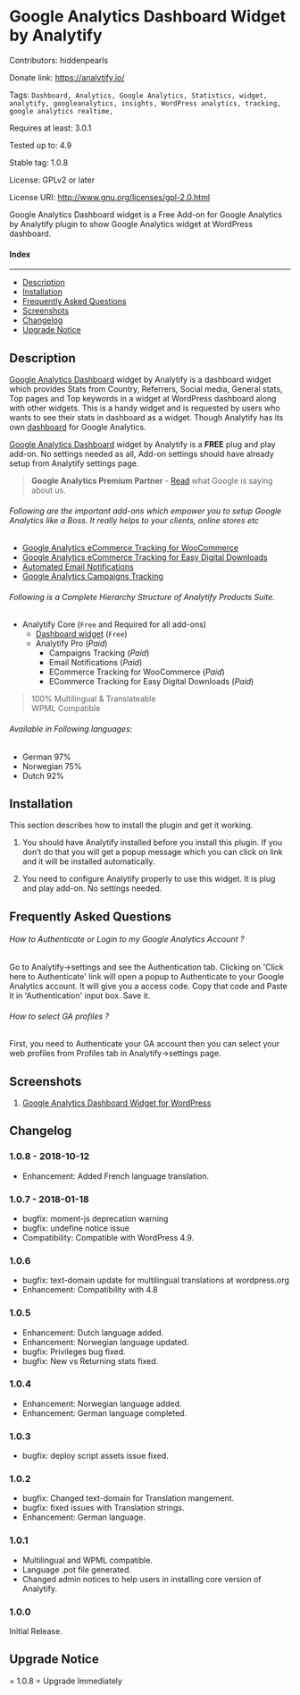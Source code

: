 # Google Analytics Dashboard Widget by Analytify
Contributors: hiddenpearls

Donate link: https://analytify.io/

Tags: `Dashboard, Analytics, Google Analytics, Statistics, widget, analytify, googleanalytics, insights, WordPress analytics, tracking, google analytics realtime,`

Requires at least: 3.0.1

Tested up to: 4.9

Stable tag: 1.0.8

License: GPLv2 or later

License URI: http://www.gnu.org/licenses/gpl-2.0.html

Google Analytics Dashboard widget is a Free Add-on for Google Analytics by Analytify plugin to show Google Analytics widget at WordPress dashboard.

#### Index
------
- [Description](#description)
- [Installation](#installation)
- [Frequently Asked Questions](#frequently-asked-questions)
- [Screenshots](#screenshots)
- [Changelog](#changelog)
- [Upgrade Notice](#upgrade-notice)
## Description

[Google Analytics Dashboard](http://analytify.io/details) widget by Analytify is a dashboard widget which provides Stats from Country, Referrers, Social media, General stats, Top pages and Top keywords in a widget at WordPress dashboard along with other widgets. This is a handy widget and is requested by users who wants to see their stats in dashboard as a widget. Though Analytify has its own [dashboard](http://analytify.io/details) for Google Analytics.

[Google Analytics Dashboard](http://analytify.io/details) widget by Analytify is a **FREE**  plug and play add-on. No settings needed as all, Add-on settings should have already setup from Analytify settings page.


>**Google Analytics Premium Partner** - [Read](https://www.google.com/analytics/partners/company/5179388639313920/gadp/5629499534213120/app/5707702298738688/listing/5639274879778816) what Google is saying about us.
>

###### Following are the important add-ons which empower you to setup Google Analytics like a Boss. It really helps to your clients, online stores etc

* [Google Analytics eCommerce Tracking for WooCommerce](https://analytify.io/add-ons/woocommerce/)
* [Google Analytics eCommerce Tracking for Easy Digital Downloads](https://analytify.io/add-ons/easy-digital-downloads/)
* [Automated Email Notifications](https://analytify.io/add-ons/email-notifications/)
* [Google Analytics Campaigns Tracking](https://analytify.io/add-ons/campaigns/)

###### Following is a Complete Hierarchy Structure of Analytify Products Suite.

* Analytify Core (`Free` and Required for all add-ons)
    * [Dashboard widget](https://analytify.io/add-ons/google-analytics-dashboard-widget-wordpress/) (`Free`)
    * Analytify Pro (*Paid*)
        * Campaigns Tracking (*Paid*)
        * Email Notifications (*Paid*)
        * ECommerce Tracking for WooCommerce (*Paid*)
        * ECommerce Tracking for Easy Digital Downloads (*Paid*)

> 100% Multilingual & Translateable <br />
> WPML Compatible <br />

###### Available in Following languages:

* German 97%
* Norwegian 75%
* Dutch 92%

## Installation

This section describes how to install the plugin and get it working.

1. You should have Analytify installed before you install this plugin. If you don’t do that you will get a popup message which you can click on link and it will be installed automatically.

2. You need to configure Analytify properly to use this widget. It is plug and play add-on. No settings needed.

## Frequently Asked Questions

###### How to Authenticate or Login to my Google Analytics Account ?

Go to Analytify->settings and see the Authentication tab. Clicking on 'Click here to Authenticate' link will open a popup to Authenticate to your Google Analytics account. It will give you a access code. Copy that code and Paste it in 'Authentication' input box. Save it.

###### How to select GA profiles ?

First, you need to Authenticate your GA account then you can select your web profiles from Profiles tab in Analytify->settings page.

## Screenshots

1. [Google Analytics Dashboard Widget for WordPress](https://analytify.io/features/)

## Changelog

### 1.0.8 - 2018-10-12 ###
* Enhancement: Added French language translation.

### 1.0.7 - 2018-01-18 ###
* bugfix: moment-js deprecation warning
* bugfix: undefine notice issue
* Compatibility: Compatible with WordPress 4.9.

### 1.0.6 ###
* bugfix: text-domain update for multilingual translations at wordpress.org
* Enhancement: Compatibility with 4.8

### 1.0.5 ###
* Enhancement: Dutch language added.
* Enhancement: Norwegian language updated.
* bugfix: Privileges bug fixed.
* bugfix: New vs Returning stats fixed.

### 1.0.4 ###
* Enhancement: Norwegian language added.
* Enhancement: German language completed.

### 1.0.3 ###
* bugfix: deploy script assets issue fixed.

### 1.0.2 ###
* bugfix: Changed text-domain for Translation mangement.
* bugfix: fixed issues with Translation strings.
* Enhancement: German language.

### 1.0.1 ###
* Multilingual and WPML compatible.
* Language .pot file generated.
* Changed admin notices to help users in installing core version of Analytify.

### 1.0.0 ###
Initial Release.

## Upgrade Notice

= 1.0.8 =
Upgrade Immediately
